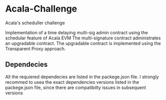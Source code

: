 # Acala-Challenge
Acala's scheduller challenge

Implementation of a time delaying multi-sig admin contract using the schedular feature of Acala EVM
The multi-signature contract administrates an upgradable contract. The upgradable contract is implemented using the Transparent Proxy approach.

## Dependecies

All the requiered dependecies are listed in the packege.json file. I strongly recommed to usea the exact dependencies versions listed in the packege.json file, since there are 
compatibilty issues in subsequent versions
